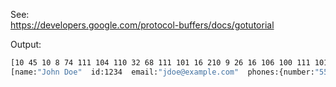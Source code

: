 
See:  
https://developers.google.com/protocol-buffers/docs/gotutorial

Output:
```sh
[10 45 10 8 74 111 104 110 32 68 111 101 16 210 9 26 16 106 100 111 101 64 101 120 97 109 112 108 101 46 99 111 109 34 12 10 8 53 53 53 45 52 51 50 49 16 1]
[name:"John Doe"  id:1234  email:"jdoe@example.com"  phones:{number:"555-4321"  type:HOME}]
```